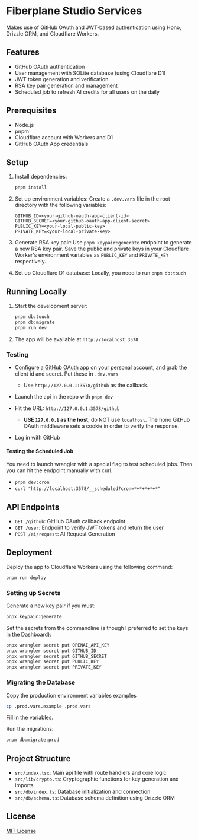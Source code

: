 # Fiberplane Studio Services

Makes use of GitHub OAuth and JWT-based authentication using Hono, Drizzle ORM, and Cloudflare Workers.

## Features

- GitHub OAuth authentication
- User management with SQLite database (using Cloudflare D1)
- JWT token generation and verification
- RSA key pair generation and management
- Scheduled job to refresh AI credits for all users on the daily

## Prerequisites

- Node.js
- pnpm
- Cloudflare account with Workers and D1
- GitHub OAuth App credentials

## Setup

1. Install dependencies:
   ```sh
   pnpm install
   ```

2. Set up environment variables:
   Create a `.dev.vars` file in the root directory with the following variables:
   ```
   GITHUB_ID=<your-github-oauth-app-client-id>
   GITHUB_SECRET=<your-github-oauth-app-client-secret>
   PUBLIC_KEY=<your-local-public-key>
   PRIVATE_KEY=<your-local-private-key>
   ```

3. Generate RSA key pair:
   Use `pnpm keypair:generate` endpoint to generate a new RSA key pair. Save the public and private keys in your Cloudflare Worker's environment variables as `PUBLIC_KEY` and `PRIVATE_KEY` respectively.

4. Set up Cloudflare D1 database: 
   Locally, you need to run `pnpm db:touch`

## Running Locally

1. Start the development server:
   ```sh
   pnpm db:touch
   pnpm db:migrate
   pnpm run dev
   ```

2. The app will be available at `http://localhost:3578`

### Testing

- [Configure a GitHub OAuth app](https://docs.github.com/en/apps/oauth-apps/building-oauth-apps/creating-an-oauth-app) on your personal account, and grab the client id and secret. Put these in `.dev.vars`
  * Use `http://127.0.0.1:3578/github` as the callback.

- Launch the api in the repo with `pnpm dev`

- Hit the URL: `http://127.0.0.1:3578/github`
  * **USE `127.0.0.1` as the host**, do NOT use `localhost`. The hono GitHub OAuth middleware sets a cookie in order to verify the response.

- Log in with GitHub


#### Testing the Scheduled Job

You need to launch wrangler with a special flag to test scheduled jobs. 
Then you can hit the endpoint manually with curl.

- `pnpm dev:cron`
- `curl "http://localhost:3578/__scheduled?cron=*+*+*+*+*"`

## API Endpoints

- `GET /github`: GitHub OAuth callback endpoint
- `GET /user`: Endpoint to verify JWT tokens and return the user
- `POST /ai/request`: AI Request Generation

## Deployment

Deploy the app to Cloudflare Workers using the following command:

```sh
pnpm run deploy
```

### Setting up Secrets

Generate a new key pair if you must:

```sh
pnpx keypair:generate
```

Set the secrets from the commandline (although I preferred to set the keys in the Dashboard):

```sh
pnpx wrangler secret put OPENAI_API_KEY
pnpx wrangler secret put GITHUB_ID
pnpx wrangler secret put GITHUB_SECRET
pnpx wrangler secret put PUBLIC_KEY
pnpx wrangler secret put PRIVATE_KEY
```

### Migrating the Database

Copy the production environment variables examples

```sh
cp .prod.vars.example .prod.vars
```

Fill in the variables.

Run the migrations:

```sh
pnpm db:migrate:prod
```

## Project Structure

- `src/index.tsx`: Main api file with route handlers and core logic
- `src/lib/crypto.ts`: Cryptographic functions for key generation and imports
- `src/db/index.ts`: Database initialization and connection
- `src/db/schema.ts`: Database schema definition using Drizzle ORM

## License

[MIT License](LICENSE)
